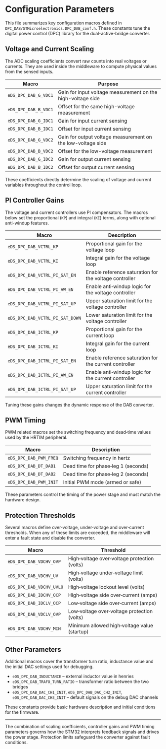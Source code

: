 # Configuration Parameters

This file summarizes key configuration macros defined in
`DPC_DAB/STMicroelectronics.DPC_DAB_conf.h`.
These constants tune the digital power control (DPC) library for the dual-active-bridge converter.

## Voltage and Current Scaling

The ADC scaling coefficients convert raw counts into real voltages or currents. They
are used inside the middleware to compute physical values from the sensed inputs.

| Macro | Purpose |
|-------|---------|
| `eDS_DPC_DAB_G_VDC1` | Gain for input voltage measurement on the high-voltage side |
| `eDS_DPC_DAB_B_VDC1` | Offset for the same high-voltage measurement |
| `eDS_DPC_DAB_G_IDC1` | Gain for input current sensing |
| `eDS_DPC_DAB_B_IDC1` | Offset for input current sensing |
| `eDS_DPC_DAB_G_VDC2` | Gain for output voltage measurement on the low-voltage side |
| `eDS_DPC_DAB_B_VDC2` | Offset for the low-voltage measurement |
| `eDS_DPC_DAB_G_IDC2` | Gain for output current sensing |
| `eDS_DPC_DAB_B_IDC2` | Offset for output current sensing |

These coefficients directly determine the scaling of voltage and current
variables throughout the control loop.

## PI Controller Gains

The voltage and current controllers use PI compensators. The macros below set
the proportional (`KP`) and integral (`KI`) terms, along with optional
anti-windup features.

| Macro | Description |
|-------|-------------|
| `eDS_DPC_DAB_VCTRL_KP` | Proportional gain for the voltage loop |
| `eDS_DPC_DAB_VCTRL_KI` | Integral gain for the voltage loop |
| `eDS_DPC_DAB_VCTRL_PI_SAT_EN` | Enable reference saturation for the voltage controller |
| `eDS_DPC_DAB_VCTRL_PI_AW_EN` | Enable anti‑windup logic for the voltage controller |
| `eDS_DPC_DAB_VCTRL_PI_SAT_UP` | Upper saturation limit for the voltage controller |
| `eDS_DPC_DAB_VCTRL_PI_SAT_DOWN` | Lower saturation limit for the voltage controller |
| `eDS_DPC_DAB_ICTRL_KP` | Proportional gain for the current loop |
| `eDS_DPC_DAB_ICTRL_KI` | Integral gain for the current loop |
| `eDS_DPC_DAB_ICTRL_PI_SAT_EN` | Enable reference saturation for the current controller |
| `eDS_DPC_DAB_ICTRL_PI_AW_EN` | Enable anti‑windup logic for the current controller |
| `eDS_DPC_DAB_ICTRL_PI_SAT_UP` | Upper saturation limit for the current controller |

Tuning these gains changes the dynamic response of the DAB converter.

## PWM Timing

PWM related macros set the switching frequency and dead‑time values used by the
HRTIM peripheral.

| Macro | Description |
|-------|-------------|
| `eDS_DPC_DAB_PWM_FREQ` | Switching frequency in hertz |
| `eDS_DPC_DAB_DT_DAB1` | Dead time for phase‑leg 1 (seconds) |
| `eDS_DPC_DAB_DT_DAB2` | Dead time for phase‑leg 2 (seconds) |
| `eDS_DPC_DAB_PWM_INIT` | Initial PWM mode (armed or safe) |

These parameters control the timing of the power stage and must match the
hardware design.

## Protection Thresholds

Several macros define over‑voltage, under‑voltage and over‑current thresholds.
When any of these limits are exceeded, the middleware will enter a fault state
and disable the converter.

| Macro | Threshold |
|-------|-----------|
| `eDS_DPC_DAB_VDCHV_OVP` | High‑voltage over‑voltage protection (volts) |
| `eDS_DPC_DAB_VDCHV_UV` | High‑voltage under‑voltage limit (volts) |
| `eDS_DPC_DAB_VDCHV_UVLO` | High‑voltage lockout level (volts) |
| `eDS_DPC_DAB_IDCHV_OCP` | High‑voltage side over‑current (amps) |
| `eDS_DPC_DAB_IDCLV_OCP` | Low‑voltage side over‑current (amps) |
| `eDS_DPC_DAB_VDCLV_OVP` | Low‑voltage over‑voltage protection (volts) |
| `eDS_DPC_DAB_VDCHV_MIN` | Minimum allowed high‑voltage value (startup) |

## Other Parameters

Additional macros cover the transformer turn ratio, inductance value and the
initial DAC settings used for debugging.

- `eDS_DPC_DAB_INDUCTANCE` – external inductor value in henries
- `eDS_DPC_DAB_TRAFO_TURN_RATIO` – transformer ratio between the two bridges
- `eDS_DPC_DAB_DAC_CH1_INIT`, `eDS_DPC_DAB_DAC_CH2_INIT`, `eDS_DPC_DAB_DAC_CH3_INIT` – default signals on the debug DAC channels

These constants provide basic hardware description and initial conditions for
the firmware.

---
The combination of scaling coefficients, controller gains and PWM timing
parameters governs how the STM32 interprets feedback signals and drives the
power stage. Protection limits safeguard the converter against fault
conditions.
